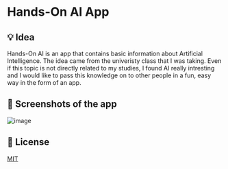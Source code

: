 # Hands-On AI App
## 💡 Idea
Hands-On AI is an app that contains basic information about Artificial Intelligence. The idea came from the univeristy class that I was taking. Even if this topic is not directly related to my studies, I found AI really intresting and I would like to pass this knowledge on to other people in a fun, easy way in the form of an app. 

## 📸 Screenshots of the app
![image](https://user-images.githubusercontent.com/61745477/126072300-dccd1ffe-229f-4b59-8b1a-240c0a783325.png)



## 🔖 License
[MIT](https://choosealicense.com/licenses/mit/)
